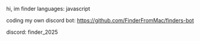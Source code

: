 hi, im finder
languages: javascript

coding my own discord bot: https://github.com/FinderFromMac/finders-bot

discord: finder_2025
<!---
FinderFromMac/FinderFromMac is a ✨ special ✨ repository because its `README.md` (this file) appears on your GitHub profile.
You can click the Preview link to take a look at your changes.
--->
